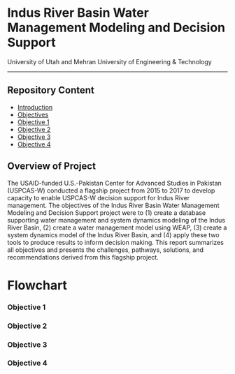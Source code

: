 # Indus River Basin Water Management Modeling and Decision Support

University of Utah and Mehran University of Engineering & Technology

-----------
## Repository Content
* [Introduction](https://github.com/Rafique89/Indus-River-Basin-Water-Management-Modeling-and-Decision-Support/tree/master/Introduction)
* [Objectives](https://github.com/Rafique89/Indus-River-Basin-Water-Management-Modeling-and-Decision-Support/tree/master/Objectives)
* [Objective 1](https://github.com/Rafique89/Indus-River-Basin-Water-Management-Modeling-and-Decision-Support/tree/master/Objective%201)
* [Objective 2](https://github.com/Rafique89/Indus-River-Basin-Water-Management-Modeling-and-Decision-Support/tree/master/Objective%202)
* [Objective 3](https://github.com/Rafique89/Indus-River-Basin-Water-Management-Modeling-and-Decision-Support/tree/master/Objective%203)
* [Objective 4](https://github.com/Rafique89/Indus-River-Basin-Water-Management-Modeling-and-Decision-Support/tree/master/Objective%204) 


## Overview of Project

The USAID-funded U.S.-Pakistan Center for Advanced Studies in Pakistan (USPCAS-W) conducted a flagship project from 2015 to 2017 to develop capacity to enable USPCAS-W decision support for Indus River management. The objectives of the Indus River Basin Water Management Modeling and Decision Support project were to (1) create a database supporting water management and system dynamics modeling of the Indus River Basin, (2) create a water management model using WEAP, (3) create a system dynamics model of the Indus River Basin, and (4) apply these two tools to produce results to inform decision making. This report summarizes all objectives and presents the challenges, pathways, solutions, and recommendations derived from this flagship project.
# Flowchart

### Objective 1 

### Objective 2

### Objective 3

### Objective 4
